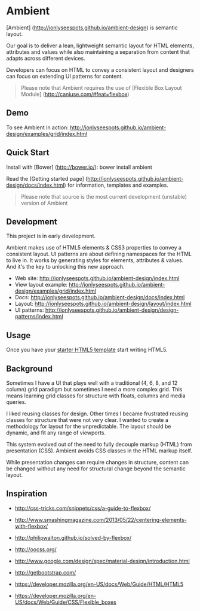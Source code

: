 # Ambient

[Ambient] (http://ionlyseespots.github.io/ambient-design) is semantic layout.

Our goal is to deliver a lean, lightweight semantic layout for HTML elements, attributes and values while also maintaining a separation from content that adapts across different devices.

Developers can focus on HTML to convey a consistent layout and designers can focus on extending UI patterns for content.

> Please note that Ambient requires the use of [Flexible Box Layout Module] (http://caniuse.com/#feat=flexbox)

## Demo

To see Ambient in action: http://ionlyseespots.github.io/ambient-design/examples/grid/index.html

## Quick Start

Install with [Bower] (http://bower.io/): bower install ambient

Read the [Getting started page] (http://ionlyseespots.github.io/ambient-design/docs/index.html) for information, templates and examples.

> Please note that source is the most current development (unstable) version of Ambient

## Development

This project is in early development.

Ambient makes use of HTML5 elements & CSS3 properties to convey a consistent layout. UI patterns are about defining namespaces for the HTML to live in. It works by generating styles for elements, attributes & values. And it's the key to unlocking this new approach. 

* Web site: http://ionlyseespots.github.io/ambient-design/index.html
* View layout example: http://ionlyseespots.github.io/ambient-design/examples/grid/index.html
* Docs: http://ionlyseespots.github.io/ambient-design/docs/index.html
* Layout: http://ionlyseespots.github.io/ambient-design/layout/index.html
* UI patterns: http://ionlyseespots.github.io/ambient-design/design-patterns/index.html

## Usage

Once you have your [starter HTML5 template](http://ionlyseespots.github.io/ambient-design/examples/starter-template/index.html) start writing HTML5.

## Background

Sometimes I have a UI that plays well with a traditional (4, 6, 8, and 12 column) grid paradigm but sometimes I need a more complex grid. This means learning grid classes for structure with floats, columns and media queries.

I liked reusing classes for design. Other times I became frustrated reusing classes for structure that were not very clear. I wanted to create a methodology for layout for the unpredictable. The layout should be dynamic, and fit any range of viewports. 

This system evolved out of the need to fully decouple markup (HTML) from presentation (CSS). Ambient avoids CSS classes in the HTML markup itself.

While presentation changes can require changes in structure, content can be changed without any need for structural change beyond the semantic layout.

## Inspiration

* http://css-tricks.com/snippets/css/a-guide-to-flexbox/
* http://www.smashingmagazine.com/2013/05/22/centering-elements-with-flexbox/
* http://philipwalton.github.io/solved-by-flexbox/

* http://oocss.org/

* http://www.google.com/design/spec/material-design/introduction.html

* http://getbootstrap.com/

* https://developer.mozilla.org/en-US/docs/Web/Guide/HTML/HTML5
* https://developer.mozilla.org/en-US/docs/Web/Guide/CSS/Flexible_boxes